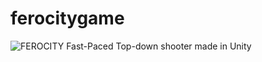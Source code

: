 # ferocitygame
![FEROCITY](https://i.imgur.com/8H0jC68.gif)
Fast-Paced Top-down shooter made in Unity
